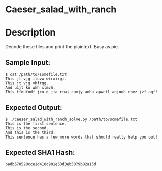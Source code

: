 # Caeser_salad_with_ranch

# Description

<p>Decode these files and print the plaintext. Easy as pie.
</p>

## Sample Input:

```
$ cat /path/to/somefile.txt
This jt vjg iluvw wirxirgi.
This jt vjg vhfrqg.
And uijt ku wkh xlmvh.
This tfoufodf jcu d jia rtwj cuxjy aoha apwctl anjuuh rovz jzf agf!
```
## Expected Output:

```
$ ./caeser_salad_with_ranch_solve.py /path/to/somefile.txt
This is the first sentence.
This is the second.
And this is the third.
This sentence has a few more words that should really help you out!
```
## Expected SHA1 Hash:

```
badb570520cce1d410d901e53d3eb5079b02a15d
```
